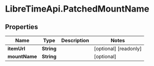 # LibreTimeApi.PatchedMountName

## Properties

Name | Type | Description | Notes
------------ | ------------- | ------------- | -------------
**itemUrl** | **String** |  | [optional] [readonly] 
**mountName** | **String** |  | [optional] 


